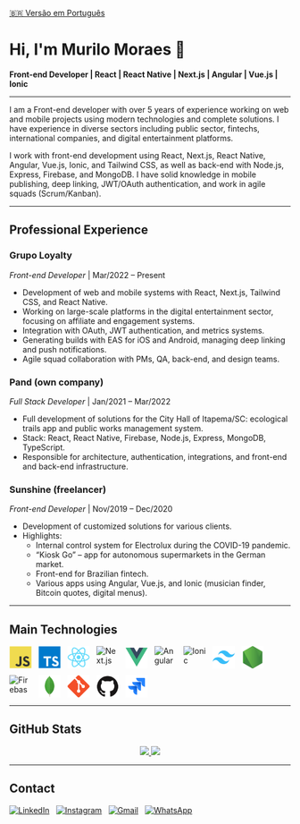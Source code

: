 [🇧🇷 Versão em Português](README.md)

# Hi, I'm Murilo Moraes 👋  
**Front-end Developer | React | React Native | Next.js | Angular | Vue.js | Ionic**

---

I am a Front-end developer with over 5 years of experience working on web and mobile projects using modern technologies and complete solutions. I have experience in diverse sectors including public sector, fintechs, international companies, and digital entertainment platforms.

I work with front-end development using React, Next.js, React Native, Angular, Vue.js, Ionic, and Tailwind CSS, as well as back-end with Node.js, Express, Firebase, and MongoDB. I have solid knowledge in mobile publishing, deep linking, JWT/OAuth authentication, and work in agile squads (Scrum/Kanban).

---

## Professional Experience

### Grupo Loyalty  
*Front-end Developer* | Mar/2022 – Present  
- Development of web and mobile systems with React, Next.js, Tailwind CSS, and React Native.  
- Working on large-scale platforms in the digital entertainment sector, focusing on affiliate and engagement systems.  
- Integration with OAuth, JWT authentication, and metrics systems.  
- Generating builds with EAS for iOS and Android, managing deep linking and push notifications.  
- Agile squad collaboration with PMs, QA, back-end, and design teams.

### Pand (own company)  
*Full Stack Developer* | Jan/2021 – Mar/2022  
- Full development of solutions for the City Hall of Itapema/SC: ecological trails app and public works management system.  
- Stack: React, React Native, Firebase, Node.js, Express, MongoDB, TypeScript.  
- Responsible for architecture, authentication, integrations, and front-end and back-end infrastructure.

### Sunshine (freelancer)  
*Front-end Developer* | Nov/2019 – Dec/2020  
- Development of customized solutions for various clients.  
- Highlights:  
  - Internal control system for Electrolux during the COVID-19 pandemic.  
  - “Kiosk Go” – app for autonomous supermarkets in the German market.  
  - Front-end for Brazilian fintech.  
  - Various apps using Angular, Vue.js, and Ionic (musician finder, Bitcoin quotes, digital menus).

---

## Main Technologies

<div style="display: flex; gap: 12px; flex-wrap: wrap;">
  <img alt="JavaScript" src="https://raw.githubusercontent.com/devicons/devicon/master/icons/javascript/javascript-original.svg" width="40" height="40" />
  <img alt="TypeScript" src="https://raw.githubusercontent.com/devicons/devicon/master/icons/typescript/typescript-original.svg" width="40" height="40" />
  <img alt="React" src="https://raw.githubusercontent.com/devicons/devicon/master/icons/react/react-original.svg" width="40" height="40" />
  <img alt="Next.js" src="https://cdn.jsdelivr.net/gh/devicons/devicon/icons/nextjs/nextjs-original.svg" width="40" height="40" />
  <img alt="Vue.js" src="https://raw.githubusercontent.com/devicons/devicon/master/icons/vuejs/vuejs-original.svg" width="40" height="40" />
  <img alt="Angular" src="https://cdn.jsdelivr.net/gh/devicons/devicon/icons/angularjs/angularjs-original.svg" width="40" height="40" />
  <img alt="Ionic" src="https://cdn.jsdelivr.net/gh/devicons/devicon/icons/ionic/ionic-original.svg" width="40" height="40" />
  <img alt="Tailwind CSS" src="https://raw.githubusercontent.com/devicons/devicon/master/icons/tailwindcss/tailwindcss-original.svg" width="40" height="40" />
  <img alt="Node.js" src="https://raw.githubusercontent.com/devicons/devicon/master/icons/nodejs/nodejs-original.svg" width="40" height="40" />
  <img alt="Firebase" src="https://www.vectorlogo.zone/logos/firebase/firebase-icon.svg" width="40" height="40" />
  <img alt="MongoDB" src="https://raw.githubusercontent.com/devicons/devicon/master/icons/mongodb/mongodb-original.svg" width="40" height="40" />
  <img alt="Git" src="https://raw.githubusercontent.com/devicons/devicon/master/icons/git/git-original.svg" width="40" height="40" />
  <img alt="GitHub" src="https://raw.githubusercontent.com/devicons/devicon/master/icons/github/github-original.svg" width="40" height="40" />
  <img alt="Jira" src="https://raw.githubusercontent.com/devicons/devicon/master/icons/jira/jira-original.svg" width="40" height="40" />
</div>

---

## GitHub Stats

<div align="center">
  <a href="https://github.com/MurilosMoraes" target="_blank">
    <img height="160" src="https://github-readme-stats.vercel.app/api?username=murilosmoraes&show_icons=true&theme=dark&include_all_commits=true&count_private=true" />
    <img height="160" src="https://github-readme-stats.vercel.app/api/top-langs/?username=murilosmoraes&layout=compact&langs_count=7&theme=dark" />
  </a>
</div>

---

## Contact

<div style="display: flex; gap: 12px;">
  <a href="https://www.linkedin.com/in/murilo-moraes-3a297222b/" target="_blank">
    <img src="https://img.shields.io/badge/LinkedIn-%230077B5?style=for-the-badge&logo=linkedin&logoColor=white" alt="LinkedIn" />
  </a>
  <a href="https://www.instagram.com/murilomoraes_dev/" target="_blank">
    <img src="https://img.shields.io/badge/Instagram-%23E4405F?style=for-the-badge&logo=instagram&logoColor=white" alt="Instagram" />
  </a>
  <a href="mailto:murilosilvamoraes@gmail.com">
    <img src="https://img.shields.io/badge/Gmail-%23333?style=for-the-badge&logo=gmail&logoColor=white" alt="Gmail" />
  </a>
  <a href="https://wa.me/5547999023880?text=Hi!%20I%20found%20your%20profile%20on%20GitHub" target="_blank">
    <img src="https://img.shields.io/badge/WhatsApp-25D366?style=for-the-badge&logo=whatsapp&logoColor=white" alt="WhatsApp" />
  </a>
</div>

